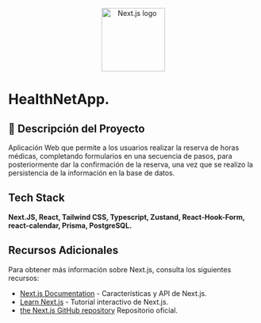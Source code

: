 <p align="center">
  <a href="http://nestjs.com/" target="blank"><img alt="Next.js logo" src="https://camo.githubusercontent.com/26d06a6572aa5d9ecdb699add71d40e57aefe8244c6306ba58a70aee6ad5123c/68747470733a2f2f6173736574732e76657263656c2e636f6d2f696d6167652f75706c6f61642f76313636323133303535392f6e6578746a732f49636f6e5f6c696768745f6261636b67726f756e642e706e67" height="128" data-canonical-src="https://assets.vercel.com/image/upload/v1662130559/nextjs/Icon_light_background.png"></a>
</p>



# HealthNetApp.


## 🚀 Descripción del Proyecto

Aplicación Web que permite a los usuarios realizar la reserva de horas médicas, completando formularios en una secuencia de pasos, para posteriormente dar la confirmación de la reserva, una vez que se realizo la persistencia de la información en la base de datos. 

## Tech Stack

**Next.JS, React, Tailwind CSS, Typescript, Zustand, React-Hook-Form, react-calendar, Prisma, PostgreSQL.**

## Recursos Adicionales

Para obtener más información sobre Next.js, consulta los siguientes recursos:

- [Next.js Documentation](https://nextjs.org/docs) - Características y API de Next.js.
- [Learn Next.js](https://nextjs.org/learn) - Tutorial interactivo de Next.js.
- [the Next.js GitHub repository](https://github.com/vercel/next.js/) Repositorio oficial.
